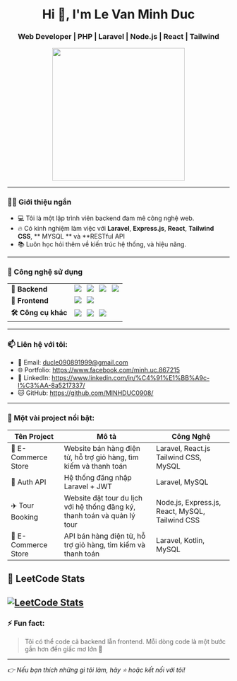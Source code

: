 <h1 align="center">Hi 👋, I'm Le Van Minh Duc</h1>
<h3 align="center">Web Developer | PHP | Laravel | Node.js | React | Tailwind</h3>

<p align="center">
  <img src="https://media.giphy.com/media/qgQUggAC3Pfv687qPC/giphy.gif" width="300" />
</p>

---

### 🧑‍💻 Giới thiệu ngắn
- 💻 Tôi là một lập trình viên backend đam mê công nghệ web.
- 🔥 Có kinh nghiệm làm việc với **Laravel**, **Express.js**, **React**, **Tailwind CSS**, ** MYSQL ** và **RESTful API
- 📚 Luôn học hỏi thêm về kiến trúc hệ thống, và hiệu năng.

---

### 🚀 Công nghệ sử dụng

<table>
  <tr>
    <td><b>💼 Backend</b></td>
    <td>
      <img src="https://img.shields.io/badge/Laravel-red?style=for-the-badge&logo=laravel" style="margin-right: 8px;" />
      <img src="https://img.shields.io/badge/PHP-777BB4?style=for-the-badge&logo=php" style="margin-right: 8px;" />
      <img src="https://img.shields.io/badge/Node.js-339933?style=for-the-badge&logo=node.js" style="margin-right: 8px;" />
      <img src="https://img.shields.io/badge/Express.js-000000?style=for-the-badge&logo=express" />
    </td>
  </tr>
  <tr>
    <td><b>🎨 Frontend</b></td>
    <td>
      <img src="https://img.shields.io/badge/React-61DAFB?style=for-the-badge&logo=react" style="margin-right: 8px;" />
      <img src="https://img.shields.io/badge/Tailwind_CSS-38B2AC?style=for-the-badge&logo=tailwind-css" />
    </td>
  </tr>
  <tr>
    <td><b>🛠 Công cụ khác</b></td>
    <td>
      <img src="https://img.shields.io/badge/MySQL-4479A1?style=for-the-badge&logo=mysql" style="margin-right: 8px;" />
      <img src="https://img.shields.io/badge/Git-F05032?style=for-the-badge&logo=git" style="margin-right: 8px;" />
      <img src="https://img.shields.io/badge/Postman-FF6C37?style=for-the-badge&logo=postman" />
    </td>
  </tr>
</table>


---

### 📫 Liên hệ với tôi:
- 📧 Email: ducle090891999@gmail.com
- 🌐 Portfolio: https://www.facebook.com/minh.uc.867215
- 💼 LinkedIn: https://www.linkedin.com/in/%C4%91%E1%BB%A9c-l%C3%AA-8a5217337/
- 🐱 GitHub: https://github.com/MINHDUC0908/

---

### 📸 Một vài project nổi bật:
| Tên Project | Mô tả | Công Nghệ |
|-------------|--------|------------|
| 🛒 E-Commerce Store |Website bán hàng điện tử, hỗ trợ giỏ hàng, tìm kiếm và thanh toán | Laravel, React.js Tailwind CSS, MySQL |
| 🔐 Auth API | Hệ thống đăng nhập Laravel + JWT | Laravel, MySQL |
| ✈️ Tour Booking | Website đặt tour du lịch với hệ thống đăng ký, thanh toán và quản lý tour |Node.js, Express.js, React, MySQL, Tailwind CSS |
| 🛒 E-Commerce Store |API bán hàng điện tử, hỗ trợ giỏ hàng, tìm kiếm và thanh toán | Laravel, Kotlin, MySQL |


## 📘 LeetCode Stats

[![LeetCode Stats](https://leetcard.jacoblin.cool/minhduc09082005?theme=dark&ext=contest)](https://leetcode.com/minhduc09082005/)
---

### ⚡ Fun fact:
> Tôi có thể code cả backend lẫn frontend. Mỗi dòng code là một bước gần hơn đến giấc mơ lớn 🎯

---

_👉 Nếu bạn thích những gì tôi làm, hãy ⭐ hoặc kết nối với tôi!_

